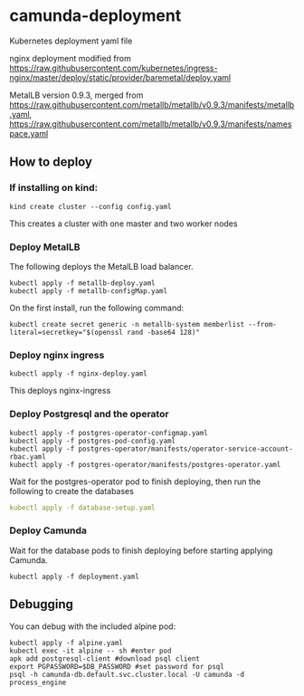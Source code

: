 # camunda-deployment
Kubernetes deployment yaml file

nginx deployment modified from https://raw.githubusercontent.com/kubernetes/ingress-nginx/master/deploy/static/provider/baremetal/deploy.yaml

MetalLB version 0.9.3, merged from https://raw.githubusercontent.com/metallb/metallb/v0.9.3/manifests/metallb.yaml, https://raw.githubusercontent.com/metallb/metallb/v0.9.3/manifests/namespace.yaml

## How to deploy

### If installing on kind:
```
kind create cluster --config config.yaml
```
This creates a cluster with one master and two worker nodes

### Deploy MetalLB
The following deploys the MetalLB load balancer.
```
kubectl apply -f metallb-deploy.yaml
kubectl apply -f metallb-configMap.yaml
```
On the first install, run the following command:
```
kubectl create secret generic -n metallb-system memberlist --from-literal=secretkey="$(openssl rand -base64 128)"
```
### Deploy nginx ingress
```
kubectl apply -f nginx-deploy.yaml
```
This deploys nginx-ingress

### Deploy Postgresql and the operator
```
kubectl apply -f postgres-operator-configmap.yaml
kubectl apply -f postgres-pod-config.yaml
kubectl apply -f postgres-operator/manifests/operator-service-account-rbac.yaml
kubectl apply -f postgres-operator/manifests/postgres-operator.yaml
```
Wait for the postgres-operator pod to finish deploying, then run the following to create the databases
```yaml
kubectl apply -f database-setup.yaml
```

### Deploy Camunda
Wait for the database pods to finish deploying before starting applying Camunda.
```
kubectl apply -f deployment.yaml
```

## Debugging
You can debug with the included alpine pod:
```
kubectl apply -f alpine.yaml
kubectl exec -it alpine -- sh #enter pod
apk add postgresql-client #download psql client
export PGPASSWORD=$DB_PASSWORD #set password for psql
psql -h camunda-db.default.svc.cluster.local -U camunda -d process_engine
```
